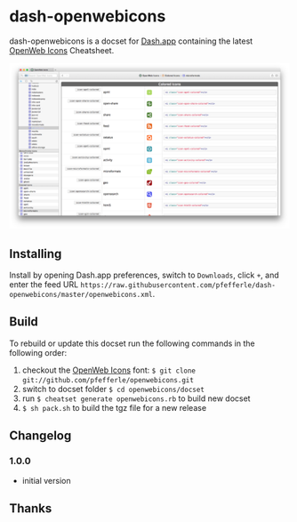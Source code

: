 # dash-openwebicons

dash-openwebicons is a docset for [Dash.app][] containing the latest [OpenWeb Icons] Cheatsheet.

![](screenshot.png)

## Installing

Install by opening Dash.app preferences, switch to `Downloads`, click `+`, and enter the feed URL
`https://raw.githubusercontent.com/pfefferle/dash-openwebicons/master/openwebicons.xml`.

## Build

To rebuild or update this docset run the following commands in the following order:

1. checkout the [OpenWeb Icons] font: `$ git clone git://github.com/pfefferle/openwebicons.git`
1. switch to docset folder `$ cd openwebicons/docset`
1. run `$ cheatset generate openwebicons.rb` to build new docset
1. `$ sh pack.sh` to build the tgz file for a new release

## Changelog

### 1.0.0

* initial version

## Thanks

[OpenWeb Icons]: https://pfefferle.github.io/openwebicons
[Dash.app]: http://kapeli.com/dash
[open an issue]: https://github.com/pfefferle/dash-openwebicons/issues
[`pack.sh`]: https://github.com/pfefferle/dash-openwebicons/blob/master/pack.sh
